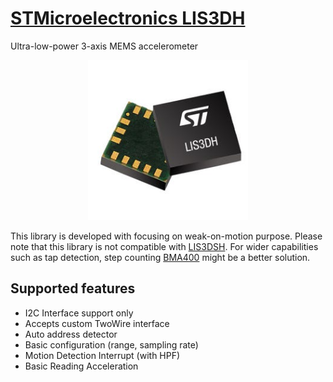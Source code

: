 # [STMicroelectronics LIS3DH](https://www.st.com/en/mems-and-sensors/lis3dh.html)

Ultra-low-power 3-axis MEMS accelerometer

<p align="center">
  <img width="256x" src="LIS3DH.jpg">
</p>

This library is developed with focusing on weak-on-motion purpose. Please note that this library is not compatible with [LIS3DSH](https://www.st.com/en/mems-and-sensors/lis3dsh.html).
For wider capabilities such as tap detection, step counting [BMA400](https://github.com/rezaneam/BMA400) might be a better solution.

## Supported features

- I2C Interface support only
- Accepts custom TwoWire interface
- Auto address detector
- Basic configuration (range, sampling rate)
- Motion Detection Interrupt (with HPF)
- Basic Reading Acceleration
